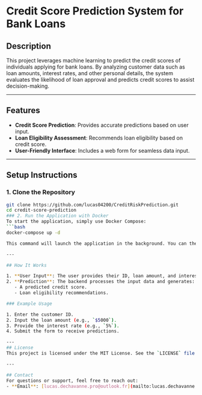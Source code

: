 # Credit Score Prediction System for Bank Loans

## Description
This project leverages machine learning to predict the credit scores of individuals applying for bank loans. By analyzing customer data such as loan amounts, interest rates, and other personal details, the system evaluates the likelihood of loan approval and predicts credit scores to assist decision-making.

---

## Features

- **Credit Score Prediction**: Provides accurate predictions based on user input.
- **Loan Eligibility Assessment**: Recommends loan eligibility based on credit score.
- **User-Friendly Interface**: Includes a web form for seamless data input.

---

## Setup Instructions

### 1. Clone the Repository
```bash
git clone https://github.com/lucas04200/CreditRiskPrediction.git
cd credit-score-prediction
### 2. Run the Application with Docker
To start the application, simply use Docker Compose:
```bash
docker-compose up -d

This command will launch the application in the background. You can then access it via your web browser.

---

## How It Works

1. **User Input**: The user provides their ID, loan amount, and interest rate through the web form.
2. **Prediction**: The backend processes the input data and generates:
   - A predicted credit score.
   - Loan eligibility recommendations.

### Example Usage

1. Enter the customer ID.
2. Input the loan amount (e.g., `$5000`).
3. Provide the interest rate (e.g., `5%`).
4. Submit the form to receive predictions.

---
## License
This project is licensed under the MIT License. See the `LICENSE` file for more details.

---

## Contact
For questions or support, feel free to reach out:
- **Email**: [lucas.dechavanne.pro@outlook.fr](mailto:lucas.dechavanne.pro@outlook.fr)
